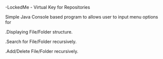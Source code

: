 -LockedMe - Virtual Key for Repositories

Simple Java Console based program to allows user to input menu options for

.Displaying File/Folder structure.

.Search for File/Folder recursively.

.Add/Delete File/Folder recursively. 
